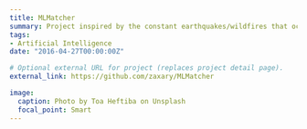 ```yaml
---
title: MLMatcher
summary: Project inspired by the constant earthquakes/wildfires that occur in California. Received prize of $100 AWS from Amazon.
tags:
- Artificial Intelligence
date: "2016-04-27T00:00:00Z"

# Optional external URL for project (replaces project detail page).
external_link: https://github.com/zaxary/MLMatcher

image:
  caption: Photo by Toa Heftiba on Unsplash
  focal_point: Smart
---
```

